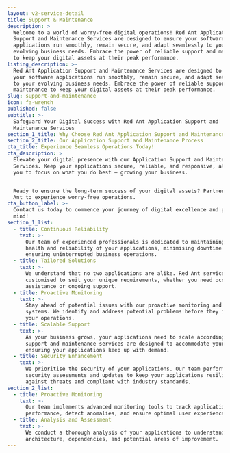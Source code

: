 ```yaml
---
layout: v2-service-detail
title: Support & Maintenance
description: >
  Welcome to a world of worry-free digital operations! Red Ant Application
  Support and Maintenance Services are designed to ensure your software
  applications run smoothly, remain secure, and adapt seamlessly to your
  evolving business needs. Embrace the power of reliable support and maintenance
  to keep your digital assets at their peak performance.
listing_description: >-
  Red Ant Application Support and Maintenance Services are designed to ensure
  your software applications run smoothly, remain secure, and adapt seamlessly
  to your evolving business needs. Embrace the power of reliable support and
  maintenance to keep your digital assets at their peak performance.
slug: support-and-maintenance
icon: fa-wrench
published: false
subtitle: >-
  Safeguard Your Digital Success with Red Ant Application Support and
  Maintenance Services
section_1_title: Why Choose Red Ant Application Support and Maintenance Services?
section_2_title: Our Application Support and Maintenance Process
cta_title: Experience Seamless Operations Today!
cta_description: >
  Elevate your digital presence with our Application Support and Maintenance
  Services. Keep your applications secure, reliable, and responsive, allowing
  you to focus on what you do best – growing your business.


  Ready to ensure the long-term success of your digital assets? Partner with Red
  Ant to experience worry-free operations.
cta_button_label: >-
  Contact us today to commence your journey of digital excellence and peace of
  mind!
section_1_list:
  - title: Continuous Reliability
    text: >-
      Our team of experienced professionals is dedicated to maintaining the
      health and reliability of your applications, minimising downtime and
      ensuring uninterrupted business operations.
  - title: Tailored Solutions
    text: >-
      We understand that no two applications are alike. Red Ant services are
      customised to suit your unique requirements, whether you need occasional
      assistance or ongoing support.
  - title: Proactive Monitoring
    text: >-
      Stay ahead of potential issues with our proactive monitoring and alert
      systems. We identify and address potential problems before they impact
      your operations.
  - title: Scalable Support
    text: >-
      As your business grows, your applications need to scale accordingly. Our
      support and maintenance services are designed to accommodate your growth,
      ensuring your applications keep up with demand.
  - title: Security Enhancement
    text: >-
      We prioritise the security of your applications. Our team performs regular
      security assessments and updates to keep your applications resilient
      against threats and compliant with industry standards.
section_2_list:
  - title: Proactive Monitoring
    text: >-
      Our team implements advanced monitoring tools to track application
      performance, detect anomalies, and ensure optimal user experiences.
  - title: Analysis and Assessment
    text: >-
      We conduct a thorough analysis of your applications to understand their
      architecture, dependencies, and potential areas of improvement.
---
```










